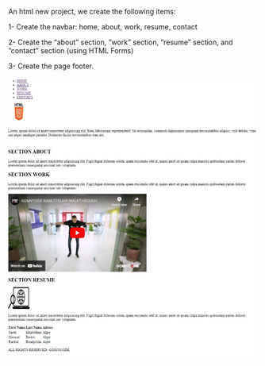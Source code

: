 An html new project, we create the following items:

1- Create the navbar: home, about, work, resume, contact

2- Create the “about” section, ”work” section, ”resume” section, and ”contact” section (using HTML Forms)

3- Create the page footer.

![Alt text](https://github.com/treetq/html_project/blob/master/Capture.JPG)
